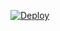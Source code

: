 [![Deploy](https://www.herokucdn.com/deploy/button.svg)](https://heroku.com/deploy?template=https://github.com/mbesoftware/MBE-WOK)
